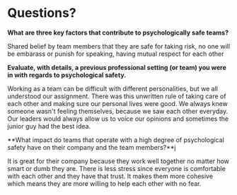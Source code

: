 # Questions?

**What are three key factors that contribute to psychologically safe teams?**

Shared belief by team members that they are safe for taking risk, no one will be embarass or punish for speaking, having mutual respect for each other

**Evaluate, with details, a previous professional setting (or team) you were in with regards to psychological safety.**

Working as a team can be difficult with different personalities, but we all understood our assignment. There was this unwritten rule of taking care of each other and making sure our personal lives were good. We always knew someone wasn't feeling themselves, because we saw each other everyday. Our leaders would always allow us to voice our opinions and sometimes the junior guy had the best idea.  

**What impact do teams that operate with a high degree of psychological safety have on their company and the team members?**j

It is great for their company  because they work well together no matter how smart or dumb they are. There is less stress since everyone is comfortable with each other and they have that trust. It makes them more cohesive which means they are more willing to help each other with no fear. 